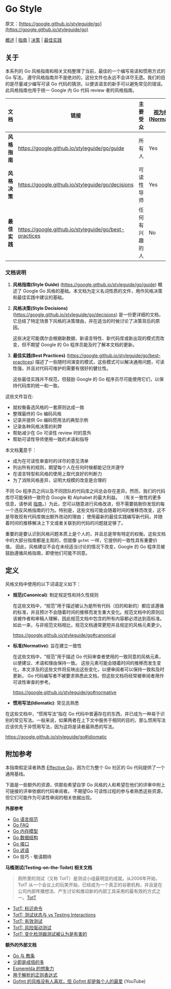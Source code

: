 # Go Style

原文：[https://google.github.io/styleguide/go](https://google.github.io/styleguide/go)

[概述](https://google.github.io/styleguide/go/index) | [指南](https://google.github.io/styleguide/go/guide) | [决策](https://google.github.io/styleguide/go/decisions) | [最佳实践](https://google.github.io/styleguide/go/best-practices)

## 关于

本系列的 Go 风格指南和相关文档整理了当前，最佳的一个编写易读和惯用方式的 Go 写法。 遵守风格指南并不是绝对的，这份文件也永远不会详尽无遗。我们的目的是尽量减少编写可读 Go 代码的猜测，以便该语言的新手可以避免常见的错误。此风格指南也用于统一 Google 内 Go 代码 review 者的风格指南。

| 文档            | 链接                                                  | 主要受众    | [视为标准(Normative)](https://google.github.io/styleguide/go/index#normative) | [视为规范(Canonical)](https://google.github.io/styleguide/go/index#canonical) |
| ------------------- | ----------------------------------------------------- | ------------------- | ------------------------------------------------------------ | ------------------------------------------------------------ |
| **风格指南**     | https://google.github.io/styleguide/go/guide          | 所有人            | Yes                                                          | Yes                                                          |
| **风格决策** | https://google.github.io/styleguide/go/decisions      | 可读性导师 | Yes                                                          | No                                                           |
| **最佳实践**  | https://google.github.io/styleguide/go/best-practices | 任何有兴趣的人   | No                                                           | No                                                           |



### 文档说明

1. **风格指南(Style Guide)** (https://google.github.io/styleguide/go/guide) 概述了 Google Go 风格的基础。本文档为定义名词性质的文件，用作风格决策和最佳实践中建议的基础。

2. **风格决策(Style Decisions)** (https://google.github.io/styleguide/go/decisions) 是一份更详细的文档，它总结了特定场景下风格的决策理由，并在适当的时候讨论了决策背后的原因。

   这些决定可能偶尔会根据新数据、新语言特性、新代码库或新出现的模式而改变，但不期望 Google 的 Go 程序员能及时了解本文档的更新。

3. **最佳实践(Best Practices)** (https://google.github.io/styleguide/go/best-practices) 描述了一些随时间演变的模式，这些模式可以解决通用问题，可读性强，并且对代码可维护的需要有很好的健壮性。

   这些最佳实践并不规范，但鼓励 Google 的 Go 程序员尽可能使用它们，以保持代码库的统一和一致。

这些文件旨在:

- 就权衡备选风格的一套原则达成一致
- 整理最终的 Go 编码风格
- 记录并提供 Go 编码惯用法的典型示例
- 记录各种风格决策的利弊
- 帮助减少在 Go 可读性 review 时的意外
- 帮助可读性导师使用一致的术语和指导

本文档**无**意于：

- 成为在可读性审查时的详尽的意见清单
- 列出所有的规则，期望每个人在任何时候都能记住并遵守
- 在语言特型和风格的使用上取代良好的判断力
- 为了消除风格差异，证明大规模的改变是合理的

不同 Go 程序员之间以及不同团队的代码库之间总会存在差异。然而，我们的代码库尽可能保持一致符合 Google 和 Alphabet 的最大利益。 （有关一致性的更多信息，请参阅 [指南](https://google.github.io/styleguide/go/guide#consistency)。）为此，您可以随意进行风格改进，但不需要挑剔你发现的每一个违反风格指南的行为。特别是，这些文档可能会随着时间的推移而改变，这不是导致现有代码库做出额外改动的理由； 使用最新的最佳实践编写新代码，并随着时间的推移解决上下文或者关联到的代码的问题就足够了。

重要的是要认识到风格问题本质上是个人的，并且总是带有特定的权衡。这些文档中的大部分指南都是主观的，但就像 `gofmt` 一样，它提供的一致性具有重要价值。 因此，风格建议不会在未经适当讨论的情况下改变，Google 的 Go 程序员被鼓励遵循风格指南，即使他们可能不同意。

## 定义

风格文档中使用的以下词语定义如下：

- **规范(Canonical)**: 制定规定性和持久性规则

  在这些文档中，“规范”用于描述被认为是所有代码（旧的和新的）都应该遵循的标准，并且预计不会随着时间的推移而发生重大变化。规范文档中的原则应该被作者和审稿人理解，因此规范文档中包含的所有内容都必须达到高标准。 如此一来，与非规范文档相比，规范文档通常更短并且规定的风格元素更少。

  https://google.github.io/styleguide/go#canonical

- **标准(Normative)**: 旨在建立一致性

  在这些文档中，“规范”用于描述 Go 代码审查者使用的一致同意的风格元素，以便建议、术语和理由保持一致。 这些元素可能会随着时间的推移而发生变化，本文涉及的这些文件将反映出这些变化，以便审阅者可以保持一致和及时更新。 Go 代码编写者不被要求熟悉此文档，但这些文档将经常被审阅者用作可读性审查的参考。

  https://google.github.io/styleguide/go#normative

- **惯用写法(Idiomatic)**: 常见且熟悉

 在这些文档中，“惯用写法”指在 Go 代码中普遍存在的东西，并已成为一种易于识别的常见写法。一般来说，如果两者在上下文中服务于相同的目的，那么惯用写法应该优先于非惯用写法，因为这将是读者最熟悉的写法。

  https://google.github.io/styleguide/go#idiomatic

## 附加参考

本指南假定读者熟悉 [Effective Go](https://go.dev/doc/effective_go)，因为它为整个 Go 社区的 Go 代码提供了一个通用基线。

下面是一些额外的资源，供那些希望自学 Go 风格的人和希望在他们的评审中附上可链接的评审依据的代码审阅者。 不期望Go 可读性过程的参与者熟悉这些资源，但它们可能作为可读性审阅的相关依据出现。

**外部参考**

- [Go 语言规范](https://go.dev/ref/spec)
- [Go FAQ](https://go.dev/doc/faq)
- [Go 内存模型](https://go.dev/ref/mem)
- [Go 数据结构](https://research.swtch.com/godata)
- [Go 接口](https://research.swtch.com/interfaces)
- [Go 谚语](https://go-proverbs.github.io/)
- Go 技巧 - 敬请期待

**马桶测试(Testing-on-the-Toilet) 相关文档**

> 厕所里的测试（又称 TotT）是测试小组最明显的成就。从2006年开始，TotT 从一个会议上的玩笑开始，已经成为一个真正的谷歌机构，并且是在公司内部传播想法、产生讨论和推动新的内部工具采用的最有效的方式之一。[TotT](https://mike-bland.com/2011/10/25/testing-on-the-toilet.html#:~:text=Testing%20on%20the%20Toilet%20%28aka%20TotT%29%20is%20the,drive%20new%20internal%20tool%20adoption%20within%20the%20company)

- [TotT: 标识命令](https://testing.googleblog.com/2017/10/code-health-identifiernamingpostforworl.html)
- [TotT: 测试状态与 vs Testing Interactions](https://testing.googleblog.com/2013/03/testing-on-toilet-testing-state-vs.html)
- [TotT: 有效测试](https://testing.googleblog.com/2014/05/testing-on-toilet-effective-testing.html)
- [TotT: 风险驱动测试](https://testing.googleblog.com/2014/05/testing-on-toilet-risk-driven-testing.html)
- [TotT: 变化检测器测试被认为是有害的](https://testing.googleblog.com/2015/01/testing-on-toilet-change-detector-tests.html)

**额外的外部文档**

- [Go 与 教条](https://research.swtch.com/dogma)
- [少即是成倍的多](https://commandcenter.blogspot.com/2012/06/less-is-exponentially-more.html)
- [Esmerelda 的想象力](https://commandcenter.blogspot.com/2011/12/esmereldas-imagination.html)
- [用于解析的正则表达式](https://commandcenter.blogspot.com/2011/08/regular-expressions-in-lexing-and.html)
- [Gofmt 的风格没有人喜欢，但 Gofmt 却是每个人的最爱](https://www.youtube.com/watch?v=PAAkCSZUG1c&t=8m43s) (YouTube)
